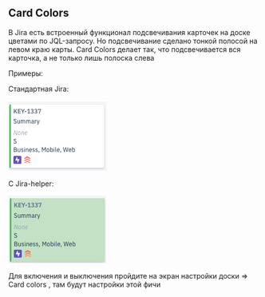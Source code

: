 ## Card Colors

В Jira есть встроенный функционал подсвечивания карточек на доске цветами по JQL-запросу. Но подсвечивание сделано тонкой полосой на левом краю карты. Card Colors делает так, что подсвечивается вся карточка, а не только лишь полоска слева

Примеры:

Стандартная Jira:

![Before](../assets/card-colors-before.jpg)

С Jira-helper:

![After](../assets/card-colors-after.jpg)

Для включения и выключения пройдите на экран настройки доски => Card colors , там будут настройки этой фичи


